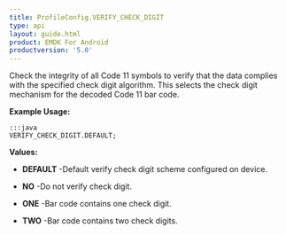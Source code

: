 ```yaml
---
title: ProfileConfig.VERIFY_CHECK_DIGIT
type: api
layout: guide.html
product: EMDK For Android
productversion: '5.0'
---
```



Check the integrity of all Code 11 symbols to verify that the data complies with the specified check digit algorithm. 
 This selects the check digit mechanism for the decoded Code 11 bar code.
 
 

**Example Usage:**
	
	:::java	
	VERIFY_CHECK_DIGIT.DEFAULT;


**Values:**

* **DEFAULT** -Default verify check digit scheme configured on device.

* **NO** -Do not verify check digit.

* **ONE** -Bar code contains one check digit.

* **TWO** -Bar code contains two check digits.


